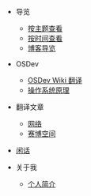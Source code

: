 


- 导览
  - [按主题查看](_sidebar.md)
  - [按时间查看](index_update.md)
  - [博客导览](/)
- OSDev<sup style="color:orange;"></sup>
  - [OSDev Wiki 翻译](osdev/)
  - [操作系统原理](os/)

- 翻译文章
  - [网络](translate/net/)
  - [赛博空间](translate/cybersecurity/)
- [闲话](talking/)
  
- 关于我
  - [个人简介](about/)

